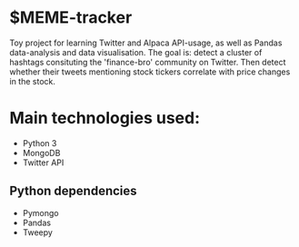 # $MEME-tracker
Toy project for learning Twitter and Alpaca API-usage, as well as Pandas data-analysis and data visualisation.
The goal is: detect a cluster of hashtags consituting the 'finance-bro' community on Twitter. 
Then detect whether their tweets mentioning stock tickers correlate with price changes in the stock.


# Main technologies used:

- Python 3
- MongoDB
- Twitter API

## Python dependencies

- Pymongo
- Pandas
- Tweepy
